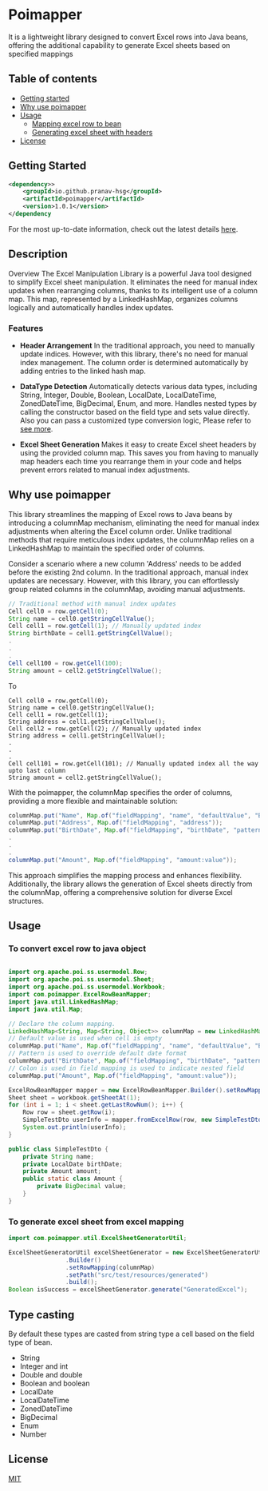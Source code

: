 
# Poimapper

It is a lightweight library designed to convert Excel rows into Java beans, offering the additional capability to generate Excel sheets based on specified mappings

## Table of contents

* [Getting started](#gs)
* [Why use poimapper](#why-use)
* [Usage](#usage)
  * [Mapping excel row to bean](#usage-mapping)
  * [Generating excel sheet with headers](#usage-generate-excel)
* [License](#license)

## Getting Started <a name="gs"></a>

``` xml
<dependency>>
    <groupId>io.github.pranav-hsg</groupId>
    <artifactId>poimapper</artifactId>
    <version>1.0.1</version>
</dependency
```
For the most up-to-date information, check out the latest details  <ins>[here](https://central.sonatype.com/artifact/io.github.pranav-hsg/poimapper/1.0.0)</ins>.

## Description
Overview
The Excel Manipulation Library is a powerful Java tool designed to simplify Excel sheet manipulation. It eliminates the need for manual index updates when rearranging columns, thanks to its intelligent use of a column map. This map, represented by a LinkedHashMap, organizes columns logically and automatically handles index updates.

### Features

* **Header Arrangement**
  In the traditional approach, you need to manually update indices. However, with this library, there's no need for manual index management. The column order is determined automatically by adding entries to the linked hash map.
  

* **DataType Detection**
Automatically detects various data types, including String, Integer, Double, Boolean, LocalDate, LocalDateTime, ZonedDateTime, BigDecimal, Enum, and more.
Handles nested types by calling the constructor based on the field type and sets value directly. Also you can pass a customized type conversion logic, Please refer to [see more](#customized-type-conversion).


* **Excel Sheet Generation**
Makes it easy to create Excel sheet headers by using the provided column map. This saves you from having to manually map headers each time you rearrange them in your code and helps prevent errors related to manual index adjustments.

## Why use poimapper <a name="why-use"></a>

This library streamlines the mapping of Excel rows to Java beans by introducing a columnMap mechanism, eliminating the need for manual index adjustments when altering the Excel column order. Unlike traditional methods that require meticulous index updates, the columnMap relies on a LinkedHashMap to maintain the specified order of columns.

Consider a scenario where a new column 'Address' needs to be added before the existing 2nd column. In the traditional approach, manual index updates are necessary. However, with this library, you can effortlessly group related columns in the columnMap, avoiding manual adjustments.

```java  
// Traditional method with manual index updates
Cell cell0 = row.getCell(0);
String name = cell0.getStringCellValue();
Cell cell1 = row.getCell(1); // Manually updated index
String birthDate = cell1.getStringCellValue();
.
.
.
Cell cell100 = row.getCell(100);
String amount = cell2.getStringCellValue();
```
To
```
Cell cell0 = row.getCell(0);
String name = cell0.getStringCellValue();
Cell cell1 = row.getCell(1); 
String address = cell1.getStringCellValue();
Cell cell2 = row.getCell(2); // Manually updated index
String address = cell1.getStringCellValue();
.
.
.
Cell cell101 = row.getCell(101); // Manually updated index all the way upto last column
String amount = cell2.getStringCellValue();

```
With the poimapper, the columnMap specifies the order of columns, providing a more flexible and maintainable solution:

```java 
columnMap.put("Name", Map.of("fieldMapping", "name", "defaultValue", "Beta"));
columnMap.put("Address", Map.of("fieldMapping", "address"));
columnMap.put("BirthDate", Map.of("fieldMapping", "birthDate", "pattern", "yyyy-MM-dd"));
.
.
.
columnMap.put("Amount", Map.of("fieldMapping", "amount:value"));
```
This approach simplifies the mapping process and enhances flexibility. Additionally, the library allows the generation of Excel sheets directly from the columnMap, offering a comprehensive solution for diverse Excel structures.

## Usage <a name="usage"></a>

### To convert excel row to java object <a name="usage-mapping"></a>

```java

import org.apache.poi.ss.usermodel.Row;
import org.apache.poi.ss.usermodel.Sheet;
import org.apache.poi.ss.usermodel.Workbook;
import com.poimapper.ExcelRowBeanMapper;
import java.util.LinkedHashMap; 
import java.util.Map;

// Declare the column mapping.
LinkedHashMap<String, Map<String, Object>> columnMap = new LinkedHashMap<>();
// Default value is used when cell is empty
columnMap.put("Name", Map.of("fieldMapping", "name", "defaultValue", "Beta"));
// Pattern is used to override default date format
columnMap.put("BirthDate", Map.of("fieldMapping", "birthDate", "pattern", "yyyy-MM-dd"));
// Colon is used in field mapping is used to indicate nested field
columnMap.put("Amount", Map.of("fieldMapping", "amount:value"));

ExcelRowBeanMapper mapper = new ExcelRowBeanMapper.Builder().setRowMapping(columnMap).build();
Sheet sheet = workbook.getSheetAt(1);
for (int i = 1; i < sheet.getLastRowNum(); i++) {
    Row row = sheet.getRow(i);
    SimpleTestDto userInfo = mapper.fromExcelRow(row, new SimpleTestDto());
    System.out.println(userInfo);
}
```

```java
public class SimpleTestDto {
    private String name;
    private LocalDate birthDate;
    private Amount amount;
    public static class Amount {
        private BigDecimal value;
    }
}
```

### To generate excel sheet from excel mapping <a name="usage-generate-excel"></a>


```java
import com.poimapper.util.ExcelSheetGeneratorUtil;

ExcelSheetGeneratorUtil excelSheetGenerator = new ExcelSheetGeneratorUtil
                .Builder()
                .setRowMapping(columnMap)
                .setPath("src/test/resources/generated")
                .build();
Boolean isSuccess = excelSheetGenerator.generate("GeneratedExcel");
```
## Type casting
By default these types are casted from string type a cell based on the field type of bean.
* String
* Integer and int
* Double and double
* Boolean and boolean
* LocalDate
* LocalDateTime
* ZonedDateTime
* BigDecimal
* Enum
* Number

## License <a name="license"></a>

[MIT](https://choosealicense.com/licenses/mit/)

